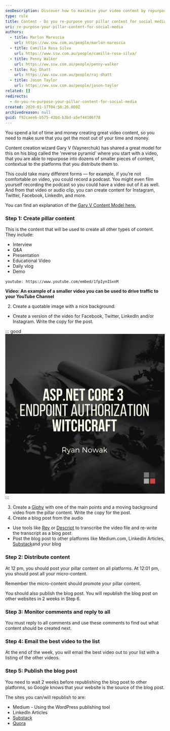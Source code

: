 ```yaml
---
seoDescription: Discover how to maximize your video content by repurposing pillar content into engaging micro-content for Instagram, Twitter, Facebook, and LinkedIn.
type: rule
title: Content - Do you re-purpose your pillar content for social media?
uri: re-purpose-your-pillar-content-for-social-media
authors:
  - title: Marlon Marescia
    url: https://ww.ssw.com.au/people/marlon-marescia
  - title: Camilla Rosa Silva
    url: https://www.ssw.com.au/people/camilla-rosa-silva/
  - title: Penny Walker
    url: https://ww.ssw.com.au/people/penny-walker
  - title: Raj Dhatt
    url: https://ww.ssw.com.au/people/raj-dhatt
  - title: Jason Taylor
    url: https://ww.ssw.com.au/people/jason-taylor
related: []
redirects:
  - do-you-re-purpose-your-pillar-content-for-social-media
created: 2020-01-17T04:58:26.000Z
archivedreason: null
guid: f92caee6-b575-43bd-b3bd-a5ef44106f78
---
```


You spend a lot of time and money creating great video content, so you need to make sure that you get the most out of your time and money.

Content creation wizard Gary V (Vaynerchuk) has shared a great model for this on his blog called the 'reverse pyramid' where you start with a video, that you are able to repurpose into dozens of smaller pieces of content, contextual to the platforms that you distribute them to.

This could take many different forms — for example, if you’re not comfortable on video, you could record a podcast. You might even film yourself recording the podcast so you could have a video out of it as well. And from that video or audio clip, you can create content for Instagram, Twitter, Facebook, LinkedIn, and more.

You can find an explanation of the [Gary V Content Model here.](https://www.garyvaynerchuk.com/how-to-create-64-pieces-of-content-in-a-day)

<!--endintro-->

### Step 1: Create pillar content

This is the content that will be used to create all other types of content. They include:

- Interview
- Q&A
- Presentation
- Educational Video
- Daily vlog
- Demo

`youtube: https://www.youtube.com/embed/1fpIynISxnM`

**Video: An example of a smaller video you can be used to drive traffic to your YouTube Channel**

2. Create a quotable image with a nice background:

- Create a version of the video for Facebook, Twitter, LinkedIn and/or Instagram. Write the copy for the post.

::: good
![Figure: Good example - Create a version of the video to distribute on the platforms you use](ASPNETCORE30_ENDPOINT_AUTHORIZATION_WITCHCRAFT.png)
:::

3. Create a [Giphy](https://giphy.com/) with one of the main points and a moving background video from the pillar content. Write the copy for the post.
4. Create a blog post from the audio

- Use tools like [Rev](https://www.rev.com) or [Descript](https://www.descript.com/) to transcribe the video file and re-write the transcript as a blog post
- Post the blog post to other platforms like Medium.com, LinkedIn Articles, [Substack](https://substack.com/)and your blog

### Step 2: Distribute content

At 12 pm, you should post your pillar content on all platforms. At 12:01 pm, you should post all your micro-content.

Remember the micro-content should promote your pillar content.

You should also publish the blog post. You will republish the blog post on other websites in 2 weeks in Step 6.

### Step 3: Monitor comments and reply to all

You must reply to all comments and use these comments to find out what content should be created next.

### Step 4: Email the best video to the list

At the end of the week, you will email the best video out to your list with a listing of the other videos.

### Step 5: Publish the blog post

You need to wait 2 weeks before republishing the blog post to other platforms, so Google knows that your website is the source of the blog post.

The sites you can/will republish to are:

- Medium - Using the WordPress publishing tool
- LinkedIn Articles
- [Substack](https://substack.com/)
- [Quora](https://www.quora.com/)
